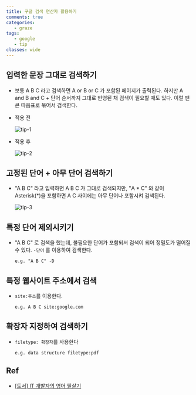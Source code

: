 ```yaml
---
title: 구글 검색 연산자 활용하기
comments: true
categories:
   - graze
tags:
   - google
   - tip
classes: wide
---
```


## 입력한 문장 그대로 검색하기

- 보통 A B C 라고 검색하면 A or B or C 가 포함된 페이지가 출력된다. 하지만 A and B and C + 단어 순서까지 그대로 반영된 채 검색이 필요할 때도 있다. 이럴 땐 큰 따옴표로 묶어서 검색한다.

- 적용 전

  ![tip-1](https://github.com/kcushy/kcushy.github.io/tree/master/_posts/images/google-tip-1.jpg)

- 적용 후

  ![tip-2](https://github.com/kcushy/kcushy.github.io/tree/master/_posts/images/google-tip-2.jpg)

## 고정된 단어 + 아무 단어 검색하기 

- "A B C" 라고 입력하면 A B C 가 그대로 검색되지만, "A * C" 와 같이 Asterisk(*)을 포함하면 A C 사이에는 아무 단어나 포함시켜 검색된다.

  ![tip-3](https://github.com/kcushy/kcushy.github.io/tree/master/_posts/images/google-tip-3.jpg)

## 특정 단어 제외시키기

- "A B C" 로 검색을 했는데, 불필요한 단어가 포함되서 검색이 되어 정밀도가 떨어질 수 있다. `-단어` 를 이용하여 검색한다. 

  ```
  e.g. "A B C" -D
  ```

## 특정 웹사이트 주소에서 검색

- `site:주소`를 이용한다.

  ```
  e.g. A B C site:google.com
  ```

## 확장자 지정하여 검색하기

- `filetype: 확장자`를 사용한다

  ```
  e.g. data structure filetype:pdf
  ```

## Ref

- [[도서] IT 개발자의 영어 필살기](http://www.kyobobook.co.kr/product/detailViewKor.laf?ejkGb=KOR&mallGb=KOR&barcode=9791189909093&orderClick=LAG&Kc=)

